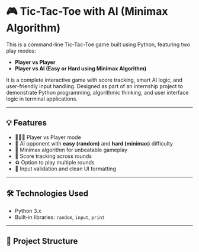 # 🎮 Tic-Tac-Toe with AI (Minimax Algorithm)

This is a command-line Tic-Tac-Toe game built using Python, featuring two play modes:
- **Player vs Player**
- **Player vs AI (Easy or Hard using Minimax Algorithm)**

It is a complete interactive game with score tracking, smart AI logic, and user-friendly input handling. Designed as part of an internship project to demonstrate Python programming, algorithmic thinking, and user interface logic in terminal applications.

---

## 💡 Features

- 🧑‍🤝‍🧑 Player vs Player mode
- 🤖 AI opponent with **easy (random)** and **hard (minimax)** difficulty
- 🧠 Minimax algorithm for unbeatable gameplay
- 🧾 Score tracking across rounds
- ♻️ Option to play multiple rounds
- 🧼 Input validation and clean UI formatting

---

## 🛠️ Technologies Used

- Python 3.x
- Built-in libraries: `random`, `input`, `print`

---

## 📁 Project Structure

